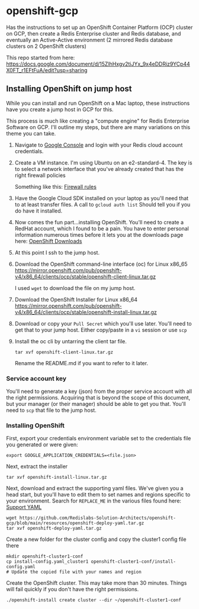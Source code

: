 # openshift-gcp 
Has the instructions to set up an OpenShift Container Platform (OCP) cluster on GCP, then create a Redis Enterprise cluster and Redis database, 
and eventually an Active-Active environment (2 mirrored Redis database clusters on 2 OpenShift clusters)

This repo started from here: https://docs.google.com/document/d/15ZlhHxgv2tiJYx_9x4eDDRiz9YCp44X0FT_r1EFtFuA/edit?usp=sharing

## Installing OpenShift on jump host
While you can install and run OpenShift on a Mac laptop, these instructions have you create a jump host in GCP for this.

This process is much like creating a "compute engine" for Redis Enterprise Software on GCP. I'll outline my steps, but
there are many variations on this theme you can take.

1. Navigate to [Google Console](https://console.google.com) and login with your Redis cloud account credentials.

2. Create a VM instance. I'm using Ubuntu on an e2-standard-4. The key is to select a network interface that you've already created that has the right firewall policies
        
    Something like this: [Firewall rules](./resources/firewall-rules.png)
3. Have the Google Cloud SDK installed on your laptop as you'll need that to at least transfer files. A call to
    `gcloud auth list`
    Should tell you if you do have it installed.
4. Now comes the fun part...installing OpenShift. You'll need to create a RedHat account, which I found to be a pain. You have to enter personal information numerous times before it lets you at the downloads page here:
    [OpenShift Downloads](https://console.redhat.com/openshift/downloads)
5. At this point I ssh to the jump host.
6. Download the OpenShift command-line interface (oc) for Linux x86_65 https://mirror.openshift.com/pub/openshift-v4/x86_64/clients/ocp/stable/openshift-client-linux.tar.gz
    
    I used `wget` to download the file on my jump host.
7. Download the OpenShift Installer for Linux x86_64 https://mirror.openshift.com/pub/openshift-v4/x86_64/clients/ocp/stable/openshift-install-linux.tar.gz
8. Download or copy your `Pull Secret` which you'll use later. You'll need to get that to your jump host. Either copy/paste in a `vi` session or use `scp`
9. Install the oc cli by untarring the client tar file.

   ```
   tar xvf openshift-client-linux.tar.gz
   ```
    Rename the README.md if you want to refer to it later.

### Service account key
You'll need to generate a key (json) from the proper service account with all the right permissions. 
Acquiring that is beyond the scope of this document, but your manager (or their manager) should be able to get you that.
You'll need to `scp` that file to the jump host.

### Installing OpenShift
First, export your credentials environment variable set to the credentials file you generated or were given:
```
export GOOGLE_APPLICATION_CREDENTIALS=<file.json>
```
Next, extract the installer
```
tar xvf openshift-install-linux.tar.gz
```
Next, download and extract the supporting yaml files. We've given you a head start, but you'll have to edit them to set
names and regions specific to your environment. Search for `REPLACE_ME` in the various files found here:
[Support YAML](./resources/openshift-deploy-yaml.tar.gz)
```
wget https://github.com/Redislabs-Solution-Architects/openshift-gcp/blob/main/resources/openshift-deploy-yaml.tar.gz
tar xvf openshift-deploy-yaml.tar.gz
```

Create a new folder for the cluster config and copy the cluster1 config file there
```
mkdir openshift-cluster1-conf
cp install-config.yaml_cluster1 openshift-cluster1-conf/install-config.yaml
# Update the copied file with your names and region
```

Create the OpenShift cluster. This may take more than 30 minutes. Things will fail quickly if you don't have the right permissions.
```
./openshift-install create cluster --dir ~/openshift-cluster1-conf
```
